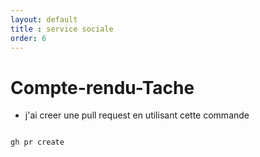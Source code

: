 ```yaml
---
layout: default
title : service sociale
order: 6
---
```



# Compte-rendu-Tache



- j'ai creer une pull request en utilisant cette commande 
  
```bash

gh pr create 

```